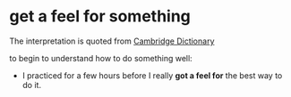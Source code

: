 # get a feel for something

The interpretation is quoted from [Cambridge Dictionary](https://dictionary.cambridge.org/zhs/词典/英语/get-a-feel-for-something)

to begin to understand how to do something well:

* I practiced for a few hours before I really **got a feel for** the best way to do it.

  